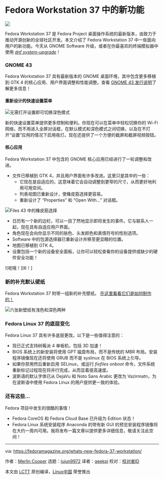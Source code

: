 [#]: subject: "What’s new in Fedora Workstation 37"
[#]: via: "https://fedoramagazine.org/whats-new-fedora-37-workstation/"
[#]: author: "Merlin Cooper https://fedoramagazine.org/author/mxanthropocene/"
[#]: collector: "lujun9972"
[#]: translator: "geekpi"
[#]: reviewer: " "
[#]: publisher: " "
[#]: url: " "

Fedora Workstation 37 中的新功能
======

![][1]

Fedora Workstation 37 是 Fedora Project 桌面操作系统的最新版本，由致力于推动开源创新的全球社区开发。本文介绍了 Fedora Workstation 37 中一些面向用户的新功能。今天从 GNOME Software 升级，或者在你最喜欢的终端模拟器中使用 _[dnf system-upgrade][2]_！

### GNOME 43

Fedora Workstation 37 具有最新版本的 GNOME 桌面环境，其中包含更多移植到 GTK 4 的核心应用、用户界面调整和性能调整。查看 [GNOME 43 发行说明][3]了解更多信息！

#### 重新设计的快速设置菜单

![无需打开设置即可切换深色模式][4]

新的快速设置菜单提供更多控制和便利。你现在可以在菜单中轻松切换你的 Wi-Fi 网络，而不用进入全屏对话框，在默认模式和深色模式之间切换，以及在不打开“设置”应用的情况下启用夜灯。现在还提供了一个方便的截屏和截屏视频按钮。

#### 核心应用

Fedora Workstation 37 中包含的 GNOME 核心应用已经进行了一轮调整和改进。

  * 文件已移植到 GTK 4，并且用户界面有许多改进。这里只是其中的一些：
    * 它现在是自适应的，这意味着它会自动调整到更窄的尺寸，从而更好地利用可用空间。
    * 列表视图已重新设计，使橡皮筋选择更容易。
    * 重新设计了 “Properties” 和 “Open With…” 对话框。



![Files 43 中的橡皮筋选择][5]

  * 日历有一个新的边栏，可以一目了然地显示即将发生的事件。它与联系人一起，现在具有自适应用户界面。
  * 角色现在会向你显示不同的肤色、头发颜色和表情符号的性别选项。
  * Software 中的包源选择器已重新设计并移至更显眼的位置。
  * 地图已移植到 GTK 4。
  * 设置包括一个新的设备安全面板，让你可以轻松查看你的设备提供或缺少的硬件安全功能！



![呃哦！][6！]

### 新的补充默认壁纸

Fedora Workstation 37 附带一组新的补充壁纸。 [在这里看看它们是如何制作的！][7]

![六张新壁纸有浅色和深色两种][8]

### Fedora Linux 37 的底层变化

Fedora Linux 37 具有许多底层更改。以下是一些值得注意的：

  * 现已正式支持树莓派 4 单板机，包括 3D 加速！
  * BIOS 系统上的新安装将使用 GPT 磁盘布局，而不是传统的 MBR 布局。安装程序镜像现在还将使用 GRUB 而不是 syslinux 在 BIOS 系统上引导。
  * 如果你禁用然后重新启用 SELinux，或运行 _fixfiles onboot_ 命令，文件系统重新标记过程现在将并行完成，从而显着提高速度。
  * 波斯语的默认字体已从 DejaVu 和 Noto Sans Arabic 更改为 Vazirmatn，为在波斯语中使用 Fedora Linux 的用户提供更一致的体验。


### 还有这些...

Fedora 项目中发生的很酷的事情！

  * Fedora CoreOS 和 Fedora Cloud Base 已升级为 Edition 状态！
  * Fedora Linux 系统安装程序 Anaconda 的带有新 GUI 的预览安装程序镜像将在大约一周内可用。我将发布一篇文章以提供更多详细信息，敬请关注此空间！



--------------------------------------------------------------------------------

via: https://fedoramagazine.org/whats-new-fedora-37-workstation/

作者：[Merlin Cooper][a]
选题：[lujun9972][b]
译者：[geekpi](https://github.com/geekpi)
校对：[校对者ID](https://github.com/校对者ID)

本文由 [LCTT](https://github.com/LCTT/TranslateProject) 原创编译，[Linux中国](https://linux.cn/) 荣誉推出

[a]: https://fedoramagazine.org/author/mxanthropocene/
[b]: https://github.com/lujun9972
[1]: https://fedoramag.wpenginepowered.com/wp-content/uploads/2022/10/f37-whats_new-816x345.jpg
[2]: https://docs.fedoraproject.org/en-US/quick-docs/dnf-system-upgrade/
[3]: https://release.gnome.org/43/
[4]: https://fedoramag.wpenginepowered.com/wp-content/uploads/2022/09/ezgif.com-gif-maker1.gif
[5]: https://fedoramag.wpenginepowered.com/wp-content/uploads/2022/09/ezgif.com-gif-maker2.gif
[6]: https://fedoramag.wpenginepowered.com/wp-content/uploads/2022/09/Screenshot-from-2022-09-16-20-25-28-1024x708.png
[7]: https://blog.linuxgrrl.com/2022/06/27/abstract-wallpapers-in-blender-using-geometry-nodes/
[8]: https://fedoramag.wpenginepowered.com/wp-content/uploads/2022/09/dfg-1-1024x679.png
